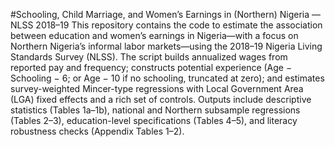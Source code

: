 #Schooling, Child Marriage, and Women’s Earnings in (Northern) Nigeria — NLSS 2018–19
This repository contains the code to estimate the association between education and women’s earnings in Nigeria—with a focus on Northern Nigeria’s informal labor markets—using the 2018–19 Nigeria Living Standards Survey (NLSS). The script builds annualized wages from reported pay and frequency; constructs potential experience (Age − Schooling − 6; or Age − 10 if no schooling, truncated at zero); and estimates survey-weighted Mincer-type regressions with Local Government Area (LGA) fixed effects and a rich set of controls. Outputs include descriptive statistics (Tables 1a–1b), national and Northern subsample regressions (Tables 2–3), education-level specifications (Tables 4–5), and literacy robustness checks (Appendix Tables 1–2).
